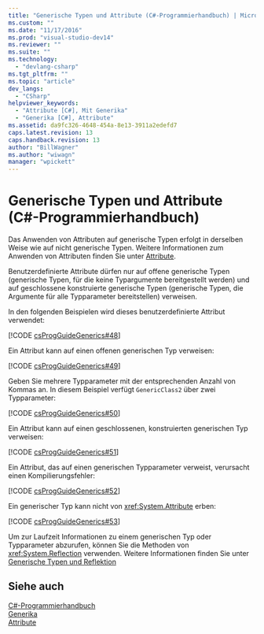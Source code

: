 ```yaml
---
title: "Generische Typen und Attribute (C#-Programmierhandbuch) | Microsoft Docs"
ms.custom: ""
ms.date: "11/17/2016"
ms.prod: "visual-studio-dev14"
ms.reviewer: ""
ms.suite: ""
ms.technology: 
  - "devlang-csharp"
ms.tgt_pltfrm: ""
ms.topic: "article"
dev_langs: 
  - "CSharp"
helpviewer_keywords: 
  - "Attribute [C#], Mit Generika"
  - "Generika [C#], Attribute"
ms.assetid: da9fc326-4648-454a-8e13-3911a2edefd7
caps.latest.revision: 13
caps.handback.revision: 13
author: "BillWagner"
ms.author: "wiwagn"
manager: "wpickett"
---
```

# Generische Typen und Attribute (C#-Programmierhandbuch)
Das Anwenden von Attributen auf generische Typen erfolgt in derselben Weise wie auf nicht generische Typen.  Weitere Informationen zum Anwenden von Attributen finden Sie unter [Attribute](../Topic/Attributes%20\(C%23%20and%20Visual%20Basic\).md).  
  
 Benutzerdefinierte Attribute dürfen nur auf offene generische Typen \(generische Typen, für die keine Typargumente bereitgestellt werden\) und auf geschlossene konstruierte generische Typen \(generische Typen, die Argumente für alle Typparameter bereitstellen\) verweisen.  
  
 In den folgenden Beispielen wird dieses benutzerdefinierte Attribut verwendet:  
  
 [!CODE [csProgGuideGenerics#48](../CodeSnippet/VS_Snippets_VBCSharp/csProgGuideGenerics#48)]  
  
 Ein Attribut kann auf einen offenen generischen Typ verweisen:  
  
 [!CODE [csProgGuideGenerics#49](../CodeSnippet/VS_Snippets_VBCSharp/csProgGuideGenerics#49)]  
  
 Geben Sie mehrere Typparameter mit der entsprechenden Anzahl von Kommas an.  In diesem Beispiel verfügt `GenericClass2` über zwei Typparameter:  
  
 [!CODE [csProgGuideGenerics#50](../CodeSnippet/VS_Snippets_VBCSharp/csProgGuideGenerics#50)]  
  
 Ein Attribut kann auf einen geschlossenen, konstruierten generischen Typ verweisen:  
  
 [!CODE [csProgGuideGenerics#51](../CodeSnippet/VS_Snippets_VBCSharp/csProgGuideGenerics#51)]  
  
 Ein Attribut, das auf einen generischen Typparameter verweist, verursacht einen Kompilierungsfehler:  
  
 [!CODE [csProgGuideGenerics#52](../CodeSnippet/VS_Snippets_VBCSharp/csProgGuideGenerics#52)]  
  
 Ein generischer Typ kann nicht von <xref:System.Attribute> erben:  
  
 [!CODE [csProgGuideGenerics#53](../CodeSnippet/VS_Snippets_VBCSharp/csProgGuideGenerics#53)]  
  
 Um zur Laufzeit Informationen zu einem generischen Typ oder Typparameter abzurufen, können Sie die Methoden von <xref:System.Reflection> verwenden.  Weitere Informationen finden Sie unter [Generische Typen und Reflektion](../../../csharp/programming-guide/generics/generics-and-reflection.md)  
  
## Siehe auch  
 [C\#\-Programmierhandbuch](../../../csharp/programming-guide/index.md)   
 [Generika](../../../csharp/programming-guide/generics/index.md)   
 [Attribute](../Topic/Extending%20Metadata%20Using%20Attributes.md)